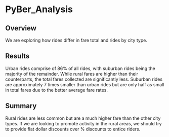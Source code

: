 # PyBer_Analysis

## Overview
We are exploring how rides differ in fare total and rides by city type.

## Results
Urban rides comprise of 86% of all rides, with suburban rides being the majority of the remainder. While rural fares are higher than their counterparts, the total fares collected are significantly less. Suburban rides are approximately 7 times smaller than urban rides but are only half as small in total fares due to the better average fare rates.

## Summary
Rural rides are less common but are a much higher fare than the other city types. If we are looking to promote activity in the rural areas, we should try to provide flat dollar discounts over % discounts to entice riders.
